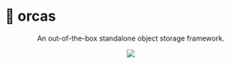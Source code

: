 # 🐋 orcas

<p align="center">An out-of-the-box standalone object storage framework.</p>
<p align="center">
  <a href="https://github.com/orcastor/orcas/blob/master/LICENSE">
    <img src="https://img.shields.io/badge/license-MIT-brightgreen.svg?style=flat">
  </a>
</p>
